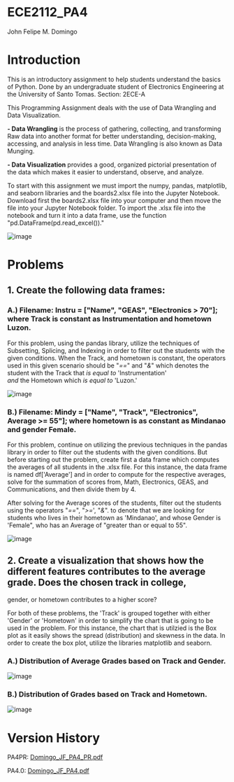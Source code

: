 # ECE2112_PA4
John Felipe M. Domingo

# Introduction

This is an introductory assignment to help students understand the basics of Python.
Done by an undergraduate student of Electronics Engineering at the University of Santo Tomas.
Section: 2ECE-A

This Programming Assignment deals with the use of Data Wrangling and Data Visualization. 

**- Data Wrangling** is the process of gathering, collecting, and transforming Raw data into another
format for better understanding, decision-making, accessing, and analysis in less time. 
Data Wrangling is also known as Data Munging.

**- Data Visualization** provides a good, organized pictorial presentation of the data which makes
it easier to understand, observe, and analyze.

To start with this assignment we must import the numpy, pandas, matplotlib, and seaborn libraries and the 
boards2.xlsx file into the Jupyter Notebook. Download first the boards2.xlsx file into your computer and then 
move the file into your Jupyter Notebook folder. To import the .xlsx file into the notebook and turn it into
a data frame, use the function "pd.DataFrame(pd.read_excel())."

![image](https://github.com/user-attachments/assets/90009232-9ec6-4438-a9d7-d437ab349a5f)

# Problems
## 1. Create the following data frames:

### A.) Filename: Instru = ["Name", "GEAS", "Electronics > 70"]; where Track is constant as Instrumentation and hometown Luzon.

For this problem, using the pandas library, utilize the techniques of Subsetting, Splicing, and Indexing in order 
to filter out the students with the given conditions. When the Track, and hometown is constant, the operators used in this
given scenario should be "*==*" and "*&*" which denotes the student with the Track that *is equal to* 'Instrumentation'  
*and* the Hometown which *is equal to* 'Luzon.'

![image](https://github.com/user-attachments/assets/c59fd39f-b289-4f9b-80e0-c89e98828ffa)

### B.) Filename: Mindy = ["Name", "Track", "Electronics", Average >= 55"]; where hometown is as constant as Mindanao and gender Female.

For this problem, continue on utilizing the previous techniques in the pandas library in order to filter out the students with
the given conditions. But before starting out the problem, create first a data frame which computes the averages of all students
in the .xlsx file. For this instance, the data frame is named df['Average'] and in order to compute for the respective averages,
solve for the summation of scores from, Math, Electronics, GEAS, and Communications, and then divide them by 4.

After solving for the Average scores of the students, filter out the students using the operators "*==*", "*>=*', "*&*". to denote
that we are looking for students who lives in their hometown as 'Mindanao', and whose Gender is 'Female", who has an 
Average of "greater than or equal to 55".

![image](https://github.com/user-attachments/assets/d3bcd1fc-17d0-4902-81e3-0ace65e71fd0)

## 2. Create a visualization that shows how the different features contributes to the average grade. Does the chosen track in college,
gender, or hometown contributes to a higher score?

For both of these problems, the 'Track' is grouped together with either 'Gender' or 'Hometown' in order to simplify the chart that is 
going to be used in the problem. For this instance, the chart that is utilzied is the Box plot as it easily shows the spread (distribution)
and skewness in the data. In order to create the box plot, utilize the libraries matplotlib and seaborn.

### A.) Distribution of Average Grades based on Track and Gender.

![image](https://github.com/user-attachments/assets/0b49c5de-819a-44f5-b82f-5ee81ca07dce)


### B.) Distribution of Grades based on Track and Hometown.

![image](https://github.com/user-attachments/assets/f7bf003d-00af-49ea-a3b4-60b86217c9bc)

# Version History

PA4PR: [Domingo_JF_PA4_PR.pdf](https://github.com/user-attachments/files/17023590/Domingo_JF_PA4_PR.pdf)

PA4.0: [Domingo_JF_PA4.pdf](https://github.com/user-attachments/files/17023591/Domingo_JF_PA4.pdf)

